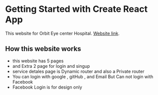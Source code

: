 # Getting Started with Create React App

This website for Orbit Eye center Hospital. [Website link](https://orbit-eye-center-b5e84.firebaseapp.com/p).

## How this website works
* this website has 5 pages
* and Extra 2 page for login and singup
* service detales page is Dynamic router and also a Private router
* You can login with google , gitHub , and Email But Can not login with Facebook
* Facebook Login is for design only